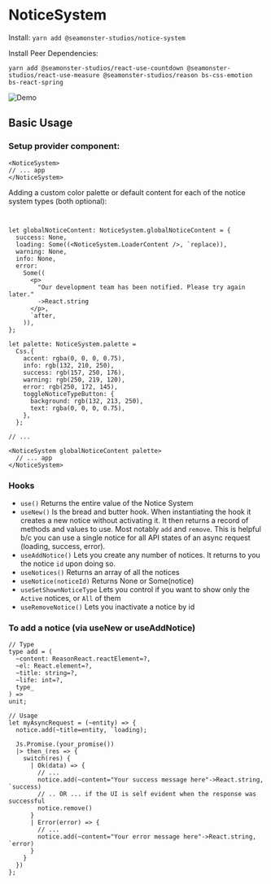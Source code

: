 # NoticeSystem

Install:
`yarn add @seamonster-studios/notice-system`

Install Peer Dependencies:

`yarn add @seamonster-studios/react-use-countdown @seamonster-studios/react-use-measure @seamonster-studios/reason bs-css-emotion bs-react-spring`

![Demo](./demo.gif)


## Basic Usage

### Setup provider component:

```reason
<NoticeSystem>
// ... app
</NoticeSystem>
```

Adding a custom color palette or default content for each of the notice system types (both optional):

```reason


let globalNoticeContent: NoticeSystem.globalNoticeContent = {
  success: None,
  loading: Some((<NoticeSystem.LoaderContent />, `replace)),
  warning: None,
  info: None,
  error:
    Some((
      <p>
        "Our development team has been notified. Please try again later."
        ->React.string
      </p>,
      `after,
    )),
};

let palette: NoticeSystem.palette =
  Css.{
    accent: rgba(0, 0, 0, 0.75),
    info: rgb(132, 210, 250),
    success: rgb(157, 250, 176),
    warning: rgb(250, 219, 120),
    error: rgb(250, 172, 145),
    toggleNoticeTypeButton: {
      background: rgb(132, 213, 250),
      text: rgba(0, 0, 0, 0.75),
    },
  };

// ...

<NoticeSystem globalNoticeContent palette>
  // ... app
</NoticeSystem>

```

### Hooks

- `use()` Returns the entire value of the Notice System
- `useNew()` Is the bread and butter hook. When instantiating the hook it creates a new notice without activating it. It then returns a record of methods and values to use. Most notably `add` and `remove`. This is helpful b/c you can use a single notice for all API states of an async request (loading, success, error).
- `useAddNotice()` Lets you create any number of notices. It returns to you the notice `id` upon doing so.
- `useNotices()` Returns an array of all the notices
- `useNotice(noticeId)` Returns None or Some(notice)
- `useSetShownNoticeType` Lets you control if you want to show only the `Active` notices, or `All` of them  
- `useRemoveNotice()` Lets you inactivate a notice by id

### To add a notice (via useNew or useAddNotice)
```reason
// Type
type add = (
  ~content: ReasonReact.reactElement=?,
  ~el: React.element=?,
  ~title: string=?,
  ~life: int=?,
  type_
) =>
unit;

// Usage
let myAsyncRequest = (~entity) => {
  notice.add(~title=entity, `loading);

  Js.Promise.(your_promise())
  |> then_(res => {
    switch(res) {
      | Ok(data) => {
        // ...
        notice.add(~content="Your success message here"->React.string, `success)
        // .. OR ... if the UI is self evident when the response was successful
        notice.remove()
      }
      | Error(error) => {
        // ...
        notice.add(~content="Your error message here"->React.string, `error)
      }
    }
  })
};

```